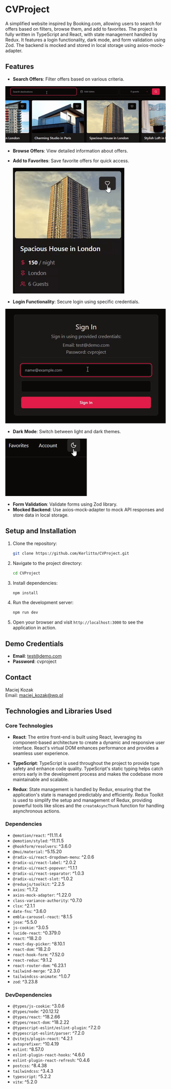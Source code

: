 # CVProject

A simplified website inspired by Booking.com, allowing users to search for offers based on filters, browse them, and add to favorites. The project is fully written in TypeScript and React, with state management handled by Redux. It features a login functionality, dark mode, and form validation using Zod. The backend is mocked and stored in local storage using axios-mock-adapter.

## Features

- **Search Offers**: Filter offers based on various criteria.
  
 ![Search Offers](./search.gif)
  
- **Browse Offers**: View detailed information about offers.
- **Add to Favorites**: Save favorite offers for quick access.
  
  ![Favorite](./favorite.gif)
  
- **Login Functionality**: Secure login using specific credentials.

 ![Sign In](./signin.gif)
  
- **Dark Mode**: Switch between light and dark themes.

 ![Dark Mode](./darkmode.gif)

- **Form Validation**: Validate forms using Zod library.
- **Mocked Backend**: Use axios-mock-adapter to mock API responses and store data in local storage.

## Setup and Installation

1. Clone the repository:

   ```bash
   git clone https://github.com/Kerlitto/CVProject.git
   ```

2. Navigate to the project directory:

   ```bash
   cd CVProject
   ```

3. Install dependencies:

   ```bash
   npm install
   ```

4. Run the development server:

   ```bash
   npm run dev
   ```

5. Open your browser and visit `http://localhost:3000` to see the application in action.

## Demo Credentials

- **Email**: test@demo.com
- **Password**: cvproject

## Contact

Maciej Kozak  
Email: maciej_kozak@wp.pl

## Technologies and Libraries Used

### Core Technologies

- **React**: The entire front-end is built using React, leveraging its component-based architecture to create a dynamic and responsive user interface. React's virtual DOM enhances performance and provides a seamless user experience.
- **TypeScript**: TypeScript is used throughout the project to provide type safety and enhance code quality. TypeScript's static typing helps catch errors early in the development process and makes the codebase more maintainable and scalable.

- **Redux**: State management is handled by Redux, ensuring that the application's state is managed predictably and efficiently. Redux Toolkit is used to simplify the setup and management of Redux, providing powerful tools like slices and the `createAsyncThunk` function for handling asynchronous actions.

### Dependencies

- `@emotion/react`: ^11.11.4
- `@emotion/styled`: ^11.11.5
- `@hookform/resolvers`: ^3.6.0
- `@mui/material`: ^5.15.20
- `@radix-ui/react-dropdown-menu`: ^2.0.6
- `@radix-ui/react-label`: ^2.0.2
- `@radix-ui/react-popover`: ^1.1.1
- `@radix-ui/react-separator`: ^1.0.3
- `@radix-ui/react-slot`: ^1.0.2
- `@reduxjs/toolkit`: ^2.2.5
- `axios`: ^1.7.2
- `axios-mock-adapter`: ^1.22.0
- `class-variance-authority`: ^0.7.0
- `clsx`: ^2.1.1
- `date-fns`: ^3.6.0
- `embla-carousel-react`: ^8.1.5
- `jose`: ^5.5.0
- `js-cookie`: ^3.0.5
- `lucide-react`: ^0.379.0
- `react`: ^18.2.0
- `react-day-picker`: ^8.10.1
- `react-dom`: ^18.2.0
- `react-hook-form`: ^7.52.0
- `react-redux`: ^9.1.2
- `react-router-dom`: ^6.23.1
- `tailwind-merge`: ^2.3.0
- `tailwindcss-animate`: ^1.0.7
- `zod`: ^3.23.8

### DevDependencies

- `@types/js-cookie`: ^3.0.6
- `@types/node`: ^20.12.12
- `@types/react`: ^18.2.66
- `@types/react-dom`: ^18.2.22
- `@typescript-eslint/eslint-plugin`: ^7.2.0
- `@typescript-eslint/parser`: ^7.2.0
- `@vitejs/plugin-react`: ^4.2.1
- `autoprefixer`: ^10.4.19
- `eslint`: ^8.57.0
- `eslint-plugin-react-hooks`: ^4.6.0
- `eslint-plugin-react-refresh`: ^0.4.6
- `postcss`: ^8.4.38
- `tailwindcss`: ^3.4.3
- `typescript`: ^5.2.2
- `vite`: ^5.2.0
